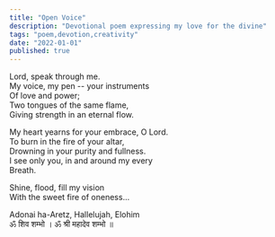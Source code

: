 ```yaml
---
title: "Open Voice"
description: "Devotional poem expressing my love for the divine"
tags: "poem,devotion,creativity"
date: "2022-01-01"
published: true
---
```

 
Lord, speak through me.   
My voice, my pen -- your instruments  
Of love and power;  
Two tongues of the same flame,  
Giving strength in an eternal flow.


My heart yearns for your embrace, O Lord.  
To burn in the fire of your altar,  
Drowning in your purity and fullness.  
I see only you, in and around my every  
Breath.

Shine, flood, fill my vision  
With the sweet fire of oneness...

Adonai ha-Aretz, Hallelujah, Elohim  
ॐ  शिव शम्भो । ॐ श्री महादेव शम्भो ॥
